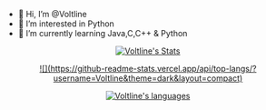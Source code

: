 - 👋 Hi, I’m @Voltline
- 👀 I’m interested in Python
- 🌱 I’m currently learning Java,C,C++ & Python

<!---
Voltline/Voltline is a ✨ special ✨ repository because its `README.md` (this file) appears on your GitHub profile.
You can click the Preview link to take a look at your changes.
--->

<p align="center">
  <a href="https://github.com/Voltline">
    <img src="https://github-readme-stats.vercel.app/api?username=Voltline&show_icons=true&count_private=true&include_all_commits=true&theme=radical&bg_color=45,4E5E7E,F2F2F1&title_color=FFFEEE" alt="Voltline's Stats" >
  </a>
</p>

<p align="center">
  <a href="#">
    ![](https://github-readme-stats.vercel.app/api/top-langs/?username=Voltline&theme=dark&layout=compact)
  </a>
</p>
<p align="center">
  <a href="#">
    <img src="https://github-readme-stats.vercel.app/api/top-langs/?username=Voltline&theme=dark&layout=compact" alt="Voltline's languages" >
  </a>
</p>

